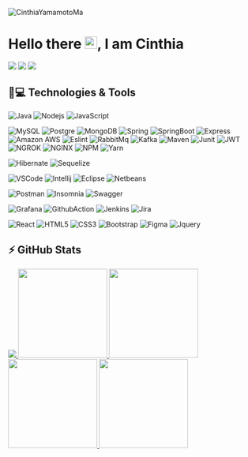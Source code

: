 <p align="left"><img src="https://komarev.com/ghpvc/?username=CinthiaYamamotoMa" alt="CinthiaYamamotoMa" /></p>

<h1 align = "justify"> Hello there <img src="https://media.giphy.com/media/hvRJCLFzcasrR4ia7z/giphy.gif" width="25px">, I am Cinthia</h1>

[<img src="https://img.shields.io/badge/linkedin-%230077B5.svg?&style=for-the-badge&logo=linkedin&logoColor=white"/>](https://www.linkedin.com/in/cínthia-yamamoto-ma)
[<img src="https://img.shields.io/badge/-Gmail-%23333?style=for-the-badge&logo=gmail&logoColor=white" />](mailto:cinthiaym_@outlook.com)
[<img src="https://img.shields.io/badge/instagram-%23E4405F.svg?&style=for-the-badge&logo=instagram&logoColor=white" />](https://www.instagram.com/cinthiaym_/)


## 🚀💻 Technologies & Tools

![Java](https://img.shields.io/badge/java-%23ED8B00.svg?style=for-the-badge&logo=openjdk&logoColor=white)
![Nodejs](https://img.shields.io/badge/Node.js-339933?style=for-the-badge&logo=nodedotjs&logoColor=white)
![JavaScript](https://img.shields.io/badge/JavaScript-323330?style=for-the-badge&logo=javascript&logoColor=F7DF1E)

![MySQL](https://img.shields.io/badge/MySQL-00000F?style=for-the-badge&logo=mysql&logoColor=white)
![Postgre](https://img.shields.io/badge/PostgreSQL-316192?style=for-the-badge&logo=postgresql&logoColor=white)
![MongoDB](https://img.shields.io/badge/MongoDB-4EA94B?style=for-the-badge&logo=mongodb&logoColor=white)
![Spring](https://img.shields.io/badge/spring-%236DB33F.svg?style=for-the-badge&logo=spring&logoColor=white)
![SpringBoot](https://img.shields.io/badge/Spring_Boot-6DB33F?style=for-the-badge&logo=spring-boot&logoColor=white)
![Express](https://img.shields.io/badge/express.js-%23404d59.svg?style=for-the-badge&logo=express&logoColor=%2361DAFB)
![Amazon AWS](https://img.shields.io/badge/Amazon_AWS-FF9900?style=for-the-badge&logo=amazonaws&logoColor=white)
![Eslint](https://img.shields.io/badge/eslint-3A33D1?style=for-the-badge&logo=eslint&logoColor=white)
![RabbitMq](https://img.shields.io/badge/rabbitmq-%23FF6600.svg?&style=for-the-badge&logo=rabbitmq&logoColor=white)
![Kafka](https://img.shields.io/badge/Apache_Kafka-231F20?style=for-the-badge&logo=apache-kafka&logoColor=white)
![Maven](https://img.shields.io/badge/apache_maven-C71A36?style=for-the-badge&logo=apachemaven&logoColor=white)
![Junit](https://img.shields.io/badge/Junit5-25A162?style=for-the-badge&logo=junit5&logoColor=white)
![JWT](https://img.shields.io/badge/JWT-000000?style=for-the-badge&logo=JSON%20web%20tokens&logoColor=white)
![NGROK](https://img.shields.io/badge/ngrok-140648?style=for-the-badge&logo=Ngrok&logoColor=white)
![NGINX](https://img.shields.io/badge/Nginx-009639?style=for-the-badge&logo=nginx&logoColor=white)
![NPM](https://img.shields.io/badge/npm-CB3837?style=for-the-badge&logo=npm&logoColor=white)
![Yarn](https://img.shields.io/badge/Yarn-2C8EBB?style=for-the-badge&logo=yarn&logoColor=white)

![Hibernate](https://img.shields.io/badge/Hibernate-59666C?style=for-the-badge&logo=Hibernate&logoColor=white)
![Sequelize](https://img.shields.io/badge/Sequelize-52B0E7?style=for-the-badge&logo=Sequelize&logoColor=white)

![VSCode](https://img.shields.io/badge/VSCode-0078D4?style=for-the-badge&logo=visual%20studio%20code&logoColor=white)
![Intellij](https://img.shields.io/badge/IntelliJ_IDEA-000000.svg?style=for-the-badge&logo=intellij-idea&logoColor=white)
![Eclipse](https://img.shields.io/badge/Eclipse-2C2255?style=for-the-badge&logo=eclipse&logoColor=white)
![Netbeans](https://img.shields.io/badge/apache%20netbeans-1B6AC6?style=for-the-badge&logo=apache%20netbeans%20IDE&logoColor=white)

![Postman](https://img.shields.io/badge/Postman-FF6C37?style=for-the-badge&logo=Postman&logoColor=white)
![Insomnia](https://img.shields.io/badge/Insomnia-5849be?style=for-the-badge&logo=Insomnia&logoColor=white)
![Swagger](https://img.shields.io/badge/Swagger-85EA2D?style=for-the-badge&logo=Swagger&logoColor=white)

![Grafana](https://img.shields.io/badge/Grafana-F2F4F9?style=for-the-badge&logo=grafana&logoColor=orange&labelColor=F2F4F9)
![GithubAction](https://img.shields.io/badge/Github%20Actions-282a2e?style=for-the-badge&logo=githubactions&logoColor=367cfe)
![Jenkins](https://img.shields.io/badge/Jenkins-D24939?style=for-the-badge&logo=Jenkins&logoColor=white)
![Jira](https://img.shields.io/badge/Jira-0052CC?style=for-the-badge&logo=Jira&logoColor=white)

![React](https://img.shields.io/badge/React-20232A?style=for-the-badge&logo=react&logoColor=61DAFB)
![HTML5](https://img.shields.io/badge/HTML5-E34F26?style=for-the-badge&logo=html5&logoColor=white)
![CSS3](https://img.shields.io/badge/CSS3-1572B6?style=for-the-badge&logo=css3&logoColor=white)
![Bootstrap](https://img.shields.io/badge/Bootstrap-563D7C?style=for-the-badge&logo=bootstrap&logoColor=white)
![Figma](https://img.shields.io/badge/Figma-F24E1E?style=for-the-badge&logo=figma&logoColor=white)
![Jquery](https://img.shields.io/badge/jQuery-0769AD?style=for-the-badge&logo=jquery&logoColor=white)

## ⚡ GitHub Stats
 <div>
    <a href="https://github.com/CinthiaYamamotoMa">
    <img src="https://github-profile-summary-cards.vercel.app/api/cards/profile-details?username=CinthiaYamamotoMa&theme=dracula"/> 
    <img height="180em" src="https://github-readme-stats.vercel.app/api?username=CinthiaYamamotoMa&show_icons=true&count_private=true&show_icons=true&include_all_commits=true&theme=dracula"/>
    <img height="180em" src="https://github-readme-stats.vercel.app/api/top-langs/?username=CinthiaYamamotoMa&hide=TeX&layout=compact&theme=dracula"/>
    <img height="180em" src="https://github-readme-streak-stats.herokuapp.com/?user=CinthiaYamamotoMa&theme=dracula"/>
    <img height="180em" src="https://github-profile-trophy.vercel.app/?username=CinthiaYamamotoMa&theme=dracula"/>
</div>
